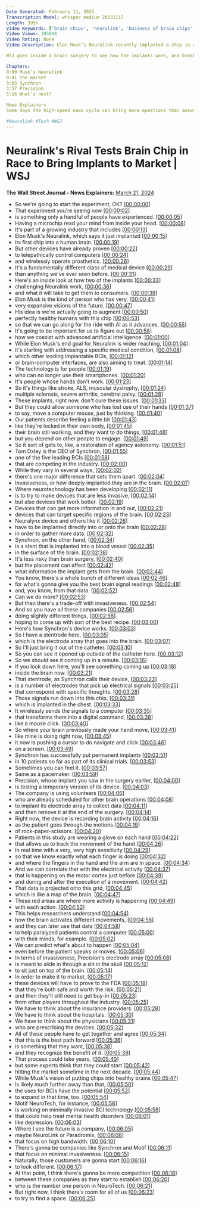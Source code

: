 ```yaml
---
Date Generated: February 11, 2025
Transcription Model: whisper medium 20231117
Length: 395s
Video Keywords: ['brain chips', 'neuralink', 'business of brain chips', 'microchips', 'elon musk', 'musk news', 'elon musk neuralink', 'musk neuralink', 'neuralink chip', 'ai', 'ai news', 'ai chips', 'bci', 'brain computer interface', 'synchron', 'tom oxley', 'neurotechnology', 'electrode', 'precision', 'precision neuroscience brain implant', 'brain activity', 'brain mapping', 'brain tech', 'brain science', 'motif neurotech', 'BCI technology', 'paradromics', 'blackrock neurotech', 'blackrock', 'neuralink elon musk', 'neuralink brain chips', 'brain implant', 'techy']
Video Views: 185804
Video Rating: None
Video Description: Elon Musk’s Neuralink recently implanted a chip in a human for the first time. The emerging market of brain computer interfaces, or BCIs, is in the process of finding its footing. In a world where AI is on the rise, BCIs allow for telepathic control of computers and wireless operation of prosthetics. But how does this tech work?

WSJ goes inside a brain surgery to see how the implants work, and breaks down what it’s going to take to get these devices on the market.

Chapters:
0:00 Musk’s Neuralink
0:41 The market
3:03 Synchron
3:57 Precision
5:16 What’s next?

News Explainers
Some days the high-speed news cycle can bring more questions than answers. WSJ’s news explainers break down the day's biggest stories into bite-size pieces to help you make sense of the news.

#Neuralink #Tech #WSJ
---
```


# Neuralink's Rival Tests Brain Chip in Race to Bring Implants to Market | WSJ
**The Wall Street Journal - News Explainers:** [March 21, 2024](https://www.youtube.com/watch?v=3jwVBroYd3Q)
*  So we're going to start the experiment, OK? [[00:00:00](https://www.youtube.com/watch?v=3jwVBroYd3Q&t=0.0s)]
*  That experiment you're seeing now [[00:00:02](https://www.youtube.com/watch?v=3jwVBroYd3Q&t=2.64s)]
*  is something only a handful of people have experienced. [[00:00:05](https://www.youtube.com/watch?v=3jwVBroYd3Q&t=5.0s)]
*  Having a microchip read your mind from inside your head. [[00:00:08](https://www.youtube.com/watch?v=3jwVBroYd3Q&t=8.76s)]
*  It's part of a growing industry that includes [[00:00:13](https://www.youtube.com/watch?v=3jwVBroYd3Q&t=13.16s)]
*  Elon Musk's Neuralink, which says it just implanted [[00:00:15](https://www.youtube.com/watch?v=3jwVBroYd3Q&t=15.92s)]
*  its first chip into a human brain. [[00:00:19](https://www.youtube.com/watch?v=3jwVBroYd3Q&t=19.6s)]
*  But other devices have already proven [[00:00:22](https://www.youtube.com/watch?v=3jwVBroYd3Q&t=22.32s)]
*  to telepathically control computers [[00:00:24](https://www.youtube.com/watch?v=3jwVBroYd3Q&t=24.28s)]
*  and wirelessly operate prosthetics. [[00:00:26](https://www.youtube.com/watch?v=3jwVBroYd3Q&t=26.48s)]
*  It's a fundamentally different class of medical device [[00:00:29](https://www.youtube.com/watch?v=3jwVBroYd3Q&t=29.2s)]
*  than anything we've ever seen before. [[00:00:31](https://www.youtube.com/watch?v=3jwVBroYd3Q&t=31.96s)]
*  Here's an inside look at how two of the implants [[00:00:33](https://www.youtube.com/watch?v=3jwVBroYd3Q&t=33.56s)]
*  challenging Neuralink work, [[00:00:36](https://www.youtube.com/watch?v=3jwVBroYd3Q&t=36.0s)]
*  and what it will take to get them to consumers. [[00:00:38](https://www.youtube.com/watch?v=3jwVBroYd3Q&t=38.04s)]
*  Elon Musk is the kind of person who has very, [[00:00:41](https://www.youtube.com/watch?v=3jwVBroYd3Q&t=41.44s)]
*  very expansive visions of the future. [[00:00:47](https://www.youtube.com/watch?v=3jwVBroYd3Q&t=47.32s)]
*  His idea is we're actually going to augment [[00:00:50](https://www.youtube.com/watch?v=3jwVBroYd3Q&t=50.519999999999996s)]
*  perfectly healthy humans with this chip [[00:00:53](https://www.youtube.com/watch?v=3jwVBroYd3Q&t=53.04s)]
*  so that we can go along for the ride with AI as it advances. [[00:00:55](https://www.youtube.com/watch?v=3jwVBroYd3Q&t=55.24s)]
*  It's going to be important for us to figure out [[00:00:58](https://www.youtube.com/watch?v=3jwVBroYd3Q&t=58.8s)]
*  how we coexist with advanced artificial intelligence. [[00:01:00](https://www.youtube.com/watch?v=3jwVBroYd3Q&t=60.879999999999995s)]
*  While Elon Musk's end goal for Neuralink is wider reaching, [[00:01:04](https://www.youtube.com/watch?v=3jwVBroYd3Q&t=64.8s)]
*  it's starting with addressing a specific medical condition, [[00:01:08](https://www.youtube.com/watch?v=3jwVBroYd3Q&t=68.56s)]
*  which other leading implantable BCIs, [[00:01:12](https://www.youtube.com/watch?v=3jwVBroYd3Q&t=72.0s)]
*  or brain-computer interfaces, are also aiming to treat. [[00:01:14](https://www.youtube.com/watch?v=3jwVBroYd3Q&t=74.92s)]
*  The technology is for people [[00:01:19](https://www.youtube.com/watch?v=3jwVBroYd3Q&t=79.08s)]
*  who can no longer use their smartphones. [[00:01:20](https://www.youtube.com/watch?v=3jwVBroYd3Q&t=80.36s)]
*  It's people whose hands don't work. [[00:01:23](https://www.youtube.com/watch?v=3jwVBroYd3Q&t=83.0s)]
*  So it's things like stroke, ALS, muscular dystrophy, [[00:01:24](https://www.youtube.com/watch?v=3jwVBroYd3Q&t=84.47999999999999s)]
*  multiple sclerosis, severe arthritis, cerebral palsy. [[00:01:28](https://www.youtube.com/watch?v=3jwVBroYd3Q&t=88.4s)]
*  These implants, right now, don't cure these issues. [[00:01:33](https://www.youtube.com/watch?v=3jwVBroYd3Q&t=93.12s)]
*  But they could allow someone who has lost use of their hands [[00:01:37](https://www.youtube.com/watch?v=3jwVBroYd3Q&t=97.12s)]
*  to say, move a computer mouse, just by thinking. [[00:01:40](https://www.youtube.com/watch?v=3jwVBroYd3Q&t=100.0s)]
*  Our patients describe feeling a little bit [[00:01:43](https://www.youtube.com/watch?v=3jwVBroYd3Q&t=103.4s)]
*  like they're locked in their own body, [[00:01:45](https://www.youtube.com/watch?v=3jwVBroYd3Q&t=105.04s)]
*  their brain still working, and they want to do things, [[00:01:46](https://www.youtube.com/watch?v=3jwVBroYd3Q&t=106.80000000000001s)]
*  but you depend on other people to engage. [[00:01:49](https://www.youtube.com/watch?v=3jwVBroYd3Q&t=109.24000000000001s)]
*  So it sort of gets to, like, a restoration of agency autonomy. [[00:01:51](https://www.youtube.com/watch?v=3jwVBroYd3Q&t=111.08000000000001s)]
*  Tom Oxley is the CEO of Synchron, [[00:01:55](https://www.youtube.com/watch?v=3jwVBroYd3Q&t=115.64000000000001s)]
*  one of the five leading BCIs [[00:01:58](https://www.youtube.com/watch?v=3jwVBroYd3Q&t=118.28s)]
*  that are competing in the industry. [[00:02:00](https://www.youtube.com/watch?v=3jwVBroYd3Q&t=120.11999999999999s)]
*  While they vary in several ways, [[00:02:02](https://www.youtube.com/watch?v=3jwVBroYd3Q&t=122.03999999999999s)]
*  there's one major difference that sets them apart. [[00:02:04](https://www.youtube.com/watch?v=3jwVBroYd3Q&t=124.28s)]
*  Invasiveness, or how deeply implanted they are in the brain. [[00:02:07](https://www.youtube.com/watch?v=3jwVBroYd3Q&t=127.16s)]
*  Where neurotechnology has been developing [[00:02:11](https://www.youtube.com/watch?v=3jwVBroYd3Q&t=131.68s)]
*  is to try to make devices that are less invasive, [[00:02:14](https://www.youtube.com/watch?v=3jwVBroYd3Q&t=134.88s)]
*  but also devices that work better. [[00:02:19](https://www.youtube.com/watch?v=3jwVBroYd3Q&t=139.0s)]
*  Devices that can get more information in and out, [[00:02:21](https://www.youtube.com/watch?v=3jwVBroYd3Q&t=141.04s)]
*  devices that can target specific regions of the brain. [[00:02:23](https://www.youtube.com/watch?v=3jwVBroYd3Q&t=143.28s)]
*  Neuralynx device and others like it [[00:02:26](https://www.youtube.com/watch?v=3jwVBroYd3Q&t=146.32s)]
*  have to be implanted directly into or onto the brain [[00:02:28](https://www.youtube.com/watch?v=3jwVBroYd3Q&t=148.64s)]
*  in order to gather more data. [[00:02:32](https://www.youtube.com/watch?v=3jwVBroYd3Q&t=152.16s)]
*  Synchron, on the other hand, [[00:02:34](https://www.youtube.com/watch?v=3jwVBroYd3Q&t=154.12s)]
*  is a stent that is implanted into a blood vessel [[00:02:35](https://www.youtube.com/watch?v=3jwVBroYd3Q&t=155.79999999999998s)]
*  in the surface of the brain. [[00:02:38](https://www.youtube.com/watch?v=3jwVBroYd3Q&t=158.6s)]
*  It's less risky than brain surgery, [[00:02:40](https://www.youtube.com/watch?v=3jwVBroYd3Q&t=160.35999999999999s)]
*  but the placement can affect [[00:02:42](https://www.youtube.com/watch?v=3jwVBroYd3Q&t=162.56s)]
*  what information the implant gets from the brain. [[00:02:44](https://www.youtube.com/watch?v=3jwVBroYd3Q&t=164.32s)]
*  You know, there's a whole bunch of different ideas [[00:02:46](https://www.youtube.com/watch?v=3jwVBroYd3Q&t=166.76s)]
*  for what's gonna give you the best brain signal readings [[00:02:48](https://www.youtube.com/watch?v=3jwVBroYd3Q&t=168.32s)]
*  and, you know, from that data. [[00:02:52](https://www.youtube.com/watch?v=3jwVBroYd3Q&t=172.32s)]
*  Can we do more? [[00:02:53](https://www.youtube.com/watch?v=3jwVBroYd3Q&t=173.76s)]
*  But then there's a trade-off with invasiveness. [[00:02:54](https://www.youtube.com/watch?v=3jwVBroYd3Q&t=174.72s)]
*  And so you have all these companies [[00:02:56](https://www.youtube.com/watch?v=3jwVBroYd3Q&t=176.76s)]
*  doing slightly different things, [[00:02:58](https://www.youtube.com/watch?v=3jwVBroYd3Q&t=178.04s)]
*  hoping to come up with sort of the best recipe. [[00:03:00](https://www.youtube.com/watch?v=3jwVBroYd3Q&t=180.48s)]
*  Here's how Synchron's device works. [[00:03:03](https://www.youtube.com/watch?v=3jwVBroYd3Q&t=183.44s)]
*  So I have a stentrode here, [[00:03:05](https://www.youtube.com/watch?v=3jwVBroYd3Q&t=185.76s)]
*  which is the electrode array that goes into the brain. [[00:03:07](https://www.youtube.com/watch?v=3jwVBroYd3Q&t=187.32s)]
*  So I'll just bring it out of the catheter. [[00:03:10](https://www.youtube.com/watch?v=3jwVBroYd3Q&t=190.52s)]
*  So you can see it opened up outside of the catheter here. [[00:03:12](https://www.youtube.com/watch?v=3jwVBroYd3Q&t=192.2s)]
*  So we should see it coming up in a minute. [[00:03:16](https://www.youtube.com/watch?v=3jwVBroYd3Q&t=196.24s)]
*  If you look down here, you'll see something coming up [[00:03:18](https://www.youtube.com/watch?v=3jwVBroYd3Q&t=198.88s)]
*  inside the brain now. [[00:03:21](https://www.youtube.com/watch?v=3jwVBroYd3Q&t=201.2s)]
*  That stentrode, as Synchron calls their device, [[00:03:22](https://www.youtube.com/watch?v=3jwVBroYd3Q&t=202.96s)]
*  is a number of electrodes that pick up electrical signals [[00:03:25](https://www.youtube.com/watch?v=3jwVBroYd3Q&t=205.64000000000001s)]
*  that correspond with specific thoughts. [[00:03:28](https://www.youtube.com/watch?v=3jwVBroYd3Q&t=208.72s)]
*  Those signals run down into this chip, [[00:03:31](https://www.youtube.com/watch?v=3jwVBroYd3Q&t=211.24s)]
*  which is implanted in the chest. [[00:03:33](https://www.youtube.com/watch?v=3jwVBroYd3Q&t=213.32s)]
*  It wirelessly sends the signals to a computer [[00:03:35](https://www.youtube.com/watch?v=3jwVBroYd3Q&t=215.36s)]
*  that transforms them into a digital command, [[00:03:38](https://www.youtube.com/watch?v=3jwVBroYd3Q&t=218.12s)]
*  like a mouse click. [[00:03:40](https://www.youtube.com/watch?v=3jwVBroYd3Q&t=220.56s)]
*  So where your brain previously made your hand move, [[00:03:41](https://www.youtube.com/watch?v=3jwVBroYd3Q&t=221.96s)]
*  like mine is doing right now, [[00:03:45](https://www.youtube.com/watch?v=3jwVBroYd3Q&t=225.16s)]
*  it now is pushing a cursor to do navigate and click [[00:03:46](https://www.youtube.com/watch?v=3jwVBroYd3Q&t=226.48000000000002s)]
*  on a screen. [[00:03:49](https://www.youtube.com/watch?v=3jwVBroYd3Q&t=229.88s)]
*  Synchron has successfully put permanent implants [[00:03:51](https://www.youtube.com/watch?v=3jwVBroYd3Q&t=231.0s)]
*  in 10 patients so far as part of its clinical trials. [[00:03:53](https://www.youtube.com/watch?v=3jwVBroYd3Q&t=233.48s)]
*  Sometimes you can feel it. [[00:03:57](https://www.youtube.com/watch?v=3jwVBroYd3Q&t=237.48s)]
*  Same as a pacemaker. [[00:03:59](https://www.youtube.com/watch?v=3jwVBroYd3Q&t=239.0s)]
*  Precision, whose implant you saw in the surgery earlier, [[00:04:00](https://www.youtube.com/watch?v=3jwVBroYd3Q&t=240.48s)]
*  is testing a temporary version of its device. [[00:04:03](https://www.youtube.com/watch?v=3jwVBroYd3Q&t=243.8s)]
*  The company is using volunteers [[00:04:06](https://www.youtube.com/watch?v=3jwVBroYd3Q&t=246.88s)]
*  who are already scheduled for other brain operations [[00:04:08](https://www.youtube.com/watch?v=3jwVBroYd3Q&t=248.48s)]
*  to implant its electrode array to collect data [[00:04:11](https://www.youtube.com/watch?v=3jwVBroYd3Q&t=251.32s)]
*  and then remove it at the end of the surgery. [[00:04:14](https://www.youtube.com/watch?v=3jwVBroYd3Q&t=254.0s)]
*  Right now, the device is recording brain activity [[00:04:16](https://www.youtube.com/watch?v=3jwVBroYd3Q&t=256.32s)]
*  as the patient goes through the motions [[00:04:19](https://www.youtube.com/watch?v=3jwVBroYd3Q&t=259.12s)]
*  of rock-paper-scissors. [[00:04:20](https://www.youtube.com/watch?v=3jwVBroYd3Q&t=260.76s)]
*  Patients in this study are wearing a glove on each hand [[00:04:22](https://www.youtube.com/watch?v=3jwVBroYd3Q&t=262.48s)]
*  that allows us to track the movement of the hand [[00:04:26](https://www.youtube.com/watch?v=3jwVBroYd3Q&t=266.24s)]
*  in real time with a very, very high sensitivity [[00:04:29](https://www.youtube.com/watch?v=3jwVBroYd3Q&t=269.28000000000003s)]
*  so that we know exactly what each finger is doing [[00:04:32](https://www.youtube.com/watch?v=3jwVBroYd3Q&t=272.2s)]
*  and where the fingers in the hand and the arm are in space. [[00:04:34](https://www.youtube.com/watch?v=3jwVBroYd3Q&t=274.24s)]
*  And we can correlate that with the electrical activity [[00:04:37](https://www.youtube.com/watch?v=3jwVBroYd3Q&t=277.08s)]
*  that is happening on the motor cortex just before [[00:04:39](https://www.youtube.com/watch?v=3jwVBroYd3Q&t=279.6s)]
*  and during and after the execution of a movement. [[00:04:42](https://www.youtube.com/watch?v=3jwVBroYd3Q&t=282.08s)]
*  That data is projected onto this grid, [[00:04:45](https://www.youtube.com/watch?v=3jwVBroYd3Q&t=285.28000000000003s)]
*  which is like a map of the brain. [[00:04:47](https://www.youtube.com/watch?v=3jwVBroYd3Q&t=287.76s)]
*  These red areas are where more activity is happening [[00:04:49](https://www.youtube.com/watch?v=3jwVBroYd3Q&t=289.96s)]
*  with each action. [[00:04:52](https://www.youtube.com/watch?v=3jwVBroYd3Q&t=292.8s)]
*  This helps researchers understand [[00:04:54](https://www.youtube.com/watch?v=3jwVBroYd3Q&t=294.48s)]
*  how the brain activates different movements, [[00:04:56](https://www.youtube.com/watch?v=3jwVBroYd3Q&t=296.03999999999996s)]
*  and they can later use that data [[00:04:58](https://www.youtube.com/watch?v=3jwVBroYd3Q&t=298.64s)]
*  to help paralyzed patients control a computer [[00:05:00](https://www.youtube.com/watch?v=3jwVBroYd3Q&t=300.2s)]
*  with their minds, for example. [[00:05:02](https://www.youtube.com/watch?v=3jwVBroYd3Q&t=302.56s)]
*  We can predict what's about to happen [[00:05:04](https://www.youtube.com/watch?v=3jwVBroYd3Q&t=304.32s)]
*  even before the patient speaks or moves. [[00:05:06](https://www.youtube.com/watch?v=3jwVBroYd3Q&t=306.4s)]
*  In terms of invasiveness, Precision's electrode array [[00:05:08](https://www.youtube.com/watch?v=3jwVBroYd3Q&t=308.84s)]
*  is meant to slide in through a slit in the skull [[00:05:12](https://www.youtube.com/watch?v=3jwVBroYd3Q&t=312.0s)]
*  to sit just on top of the brain. [[00:05:14](https://www.youtube.com/watch?v=3jwVBroYd3Q&t=314.59999999999997s)]
*  In order to make it to market, [[00:05:17](https://www.youtube.com/watch?v=3jwVBroYd3Q&t=317.0s)]
*  these devices will have to prove to the FDA [[00:05:18](https://www.youtube.com/watch?v=3jwVBroYd3Q&t=318.68s)]
*  that they're both safe and worth the risk, [[00:05:21](https://www.youtube.com/watch?v=3jwVBroYd3Q&t=321.2s)]
*  and then they'll still need to get buy-in [[00:05:23](https://www.youtube.com/watch?v=3jwVBroYd3Q&t=323.8s)]
*  from other players throughout the industry. [[00:05:25](https://www.youtube.com/watch?v=3jwVBroYd3Q&t=325.8s)]
*  We have to think about the insurance providers. [[00:05:28](https://www.youtube.com/watch?v=3jwVBroYd3Q&t=328.36s)]
*  We have to think about the hospitals. [[00:05:30](https://www.youtube.com/watch?v=3jwVBroYd3Q&t=330.08s)]
*  We have to think about the physicians [[00:05:31](https://www.youtube.com/watch?v=3jwVBroYd3Q&t=331.36s)]
*  who are prescribing the devices. [[00:05:32](https://www.youtube.com/watch?v=3jwVBroYd3Q&t=332.68s)]
*  All of these people have to get together and agree [[00:05:34](https://www.youtube.com/watch?v=3jwVBroYd3Q&t=334.72s)]
*  that this is the best path forward [[00:05:36](https://www.youtube.com/watch?v=3jwVBroYd3Q&t=336.88s)]
*  is something that they want, [[00:05:38](https://www.youtube.com/watch?v=3jwVBroYd3Q&t=338.36s)]
*  and they recognize the benefit of it. [[00:05:39](https://www.youtube.com/watch?v=3jwVBroYd3Q&t=339.2s)]
*  That process could take years, [[00:05:40](https://www.youtube.com/watch?v=3jwVBroYd3Q&t=340.52s)]
*  but some experts think that they could start [[00:05:42](https://www.youtube.com/watch?v=3jwVBroYd3Q&t=342.52s)]
*  hitting the market sometime in the next decade. [[00:05:44](https://www.youtube.com/watch?v=3jwVBroYd3Q&t=344.48s)]
*  While Musk's vision of putting chips into healthy brains [[00:05:47](https://www.youtube.com/watch?v=3jwVBroYd3Q&t=347.24s)]
*  is likely much further away than that, [[00:05:50](https://www.youtube.com/watch?v=3jwVBroYd3Q&t=350.04s)]
*  the uses for BCIs have the potential [[00:05:52](https://www.youtube.com/watch?v=3jwVBroYd3Q&t=352.52s)]
*  to expand in that time, too. [[00:05:54](https://www.youtube.com/watch?v=3jwVBroYd3Q&t=354.76s)]
*  Motif NeuroTech, for instance, [[00:05:56](https://www.youtube.com/watch?v=3jwVBroYd3Q&t=356.72s)]
*  is working on minimally invasive BCI technology [[00:05:58](https://www.youtube.com/watch?v=3jwVBroYd3Q&t=358.6s)]
*  that could help treat mental health disorders [[00:06:01](https://www.youtube.com/watch?v=3jwVBroYd3Q&t=361.84s)]
*  like depression. [[00:06:03](https://www.youtube.com/watch?v=3jwVBroYd3Q&t=363.96s)]
*  Where I see the future is a company, [[00:06:05](https://www.youtube.com/watch?v=3jwVBroYd3Q&t=365.15999999999997s)]
*  maybe NeuroLink or Paradromix, [[00:06:08](https://www.youtube.com/watch?v=3jwVBroYd3Q&t=368.28s)]
*  that focus on high bandwidth. [[00:06:10](https://www.youtube.com/watch?v=3jwVBroYd3Q&t=370.04s)]
*  There's gonna be companies like Synchron and Motif [[00:06:11](https://www.youtube.com/watch?v=3jwVBroYd3Q&t=371.68s)]
*  that focus on minimal invasiveness. [[00:06:15](https://www.youtube.com/watch?v=3jwVBroYd3Q&t=375.15999999999997s)]
*  Naturally, those customers are gonna start [[00:06:16](https://www.youtube.com/watch?v=3jwVBroYd3Q&t=376.15999999999997s)]
*  to look different. [[00:06:17](https://www.youtube.com/watch?v=3jwVBroYd3Q&t=377.84s)]
*  At that point, I think there's gonna be more competition [[00:06:18](https://www.youtube.com/watch?v=3jwVBroYd3Q&t=378.76s)]
*  between these companies as they start to establish [[00:06:20](https://www.youtube.com/watch?v=3jwVBroYd3Q&t=380.0s)]
*  who is the number one person in NeuroTech. [[00:06:21](https://www.youtube.com/watch?v=3jwVBroYd3Q&t=381.88s)]
*  But right now, I think there's room for all of us [[00:06:23](https://www.youtube.com/watch?v=3jwVBroYd3Q&t=383.64s)]
*  to try to find a space. [[00:06:25](https://www.youtube.com/watch?v=3jwVBroYd3Q&t=385.64s)]
